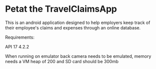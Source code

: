 # Petat the TravelClaimsApp

This is an android application designed to help employers keep track of their employee's claims and expenses through an online database.

Requirements: 

API 17 4.2.2 

When running on emulator back camera needs to be emulated, memory needs a VM heap of 200
and SD card should be 300mb
